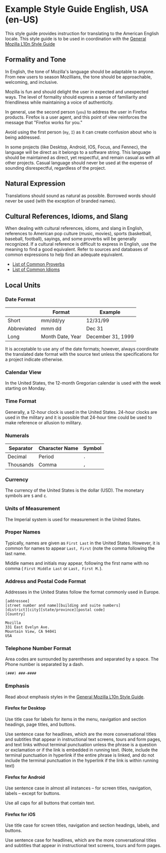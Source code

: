 # Example Style Guide English, USA (en-US)

This style guide provides instruction for translating to the American English locale. This style guide is to be used in coordination with the [General Mozilla L10n Style Guide](general_L10n_SG.md)

## Formality and Tone

In English, the tone of Mozilla's language should be adaptable to anyone. From new users to season Mozillians, the tone should be approachable, welcoming, and inclusive.

Mozilla is fun and should delight the user in expected and unexpected ways. The level of formality should express a sense of familiarity and friendliness while maintaining a voice of authenticity.

In general, use the second person (`you`) to address the user in Firefox products. Firefox is a user agent, and this point of view reinforces the message that "Firefox works for you."

Avoid using the first person (`my`, `I`) as it can create confusion about who is being addressed.

In some projects (like Desktop, Android, IOS, Focus, and Fennec), the language will be direct as it belongs to a software string. This language should be maintained as direct, yet respectful, and remain casual as with all other projects. Casual language should never be used at the expense of sounding disrespectful, regardless of the project.

## Natural Expression

Translations should sound as natural as possible. Borrowed words should never be used (with the exception of branded names).

## Cultural References, Idioms, and Slang

When dealing with cultural references, idioms, and slang in English, references to American pop culture (music, movies), sports (basketball, baseball, football), sayings, and some proverbs will be generally recognized. If a cultural reference is difficult to express in English, use the meaning to find a good equivalent. Refer to sources and databases of common expressions to help find an adequate equivalent.

* [List of Common Proverbs](https://www.engvid.com/english-resource/50-common-proverbs-sayings/)
* [List of Common Idioms](http://www.smart-words.org/quotes-sayings/idioms-meaning.html)

## Local Units

### Date Format

| | Format | Example |
| - | - | - |
| Short | mm/dd/yy | 12/31/99 |
| Abbreviated | mmm dd | Dec 31 |
| Long | Month Date, Year | December 31, 1999 |

It is acceptable to use any of the date formats; however, always coordinate the translated date format with the source text unless the specifications for a project indicate otherwise.

### Calendar View

In the United States, the 12-month Gregorian calendar is used with the week starting on Monday.

### Time Format

Generally, a 12-hour clock is used in the United States. 24-hour clocks are used in the military and it is possible that 24-hour time could be used to make reference or allusion to military.

### Numerals

| Separator | Character Name | Symbol |
| - | - | - |
| Decimal | Period | `.` |
| Thousands | Comma | `,` |

### Currency

The currency of the United States is the dollar (USD). The monetary symbols are `$` and `¢`.

### Units of Measurement

The Imperial system is used for measurement in the United States.

### Proper Names

Typically, names are given as `First Last` in the United States. However, it is common for names to appear `Last, First` (note the comma following the last name.

Middle names and initials may appear, following the first name with no comma ( `First Middle Last` or `Last, First M.`).

### Address and Postal Code Format

Addresses in the United States follow the format commonly used in Europe.

    [addressee]
    [street number and name][building and suite numbers]
    [district][city][state/province][postal code]
    [Country]

    Mozilla
    331 East Evelyn Ave.
    Mountain View, CA 94041
    USA

### Telephone Number Format

Area codes are surrounded by parentheses and separated by a space. The Phone number is separated by a dash.

`(###) ###-####`

### Emphasis

Read about emphasis styles in the [General Mozilla L10n Style Guide](general_L10n_SG.md#emphasis-guidelines).

#### Firefox for Desktop

Use title case for labels for items in the menu, navigation and section headings, page titles, and buttons.

Use sentence case for headlines, which are the more conversational titles and subtitles that appear in instructional text screens, tours and form pages,  and text links without terminal punctuation unless the phrase is a question or exclamation or if the link is embedded in running text. (Note, include the terminal punctuation in hyperlink if the entire phrase is linked, and do not include the terminal punctuation in the hyperlink if the link is within running text)

#### Firefox for Android

Use sentence case in almost all instances – for screen titles, navigation, labels – except for buttons.

Use all caps for all buttons that contain text.

#### Firefox for iOS

Use title case for screen titles, navigation and section headings, labels, and buttons.

Use sentence case for headlines, which are the more conversational titles and subtitles that appear in instructional text screens, tours and form pages.
